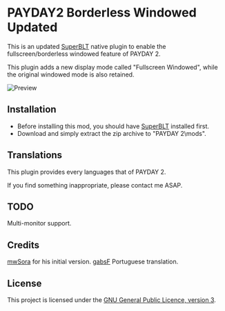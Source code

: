 # PAYDAY2 Borderless Windowed Updated

This is an updated [SuperBLT](https://superblt.znix.xyz/) native plugin to enable the fullscreen/borderless windowed feature of PAYDAY 2.

This plugin adds a new display mode called "Fullscreen Windowed", while the original windowed mode is also retained.

![Preview](https://modworkshop.net/mydownloads/previews/71629_1591175170_a641ddd30ca272bac8e75b9570073493.png)

## Installation

- Before installing this mod, you should have [SuperBLT](https://superblt.znix.xyz/) installed first.
- Download and simply extract the zip archive to "PAYDAY 2\mods".

## Translations

This plugin provides every languages that of PAYDAY 2.

If you find something inappropriate, please contact me ASAP.

## TODO

Multi-monitor support.

## Credits

[mwSora](https://github.com/mwSora) for his initial version.
[gabsF](https://modworkshop.net/user/46901) Portuguese translation.

## License

This project is licensed under the [GNU General Public Licence, version 3](https://choosealicense.com/licenses/gpl-3.0/).
